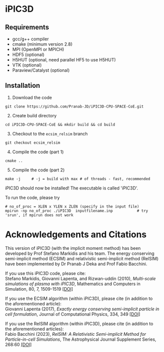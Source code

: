 # iPIC3D

## Requirements
  - gcc/g++ compiler
  - cmake (minimum version 2.8)
  - MPI (OpenMPI or MPICH)
  - HDF5 (optional)
  - H5HUT (optional, need parallel HF5 to use H5HUT)
  - VTK (optional)
  - Paraview/Catalyst (optional)

## Installation
1. Download the code
``` shell
git clone https://github.com/Pranab-JD/iPIC3D-CPU-SPACE-CoE.git
```

2. Create build directory
``` shell
cd iPIC3D-CPU-SPACE-CoE && mkdir build && cd build
```

3. Checkout to the ```ecsim_relsim``` branch
``` shell
git checkout ecsim_relsim
```

4. Compile the code (part 1)
``` shell
cmake ..
```

5. Compile the code (part 2)
``` shell
make -j     # -j = build with max # of threads - fast, recommended
```

iPIC3D should now be installed! The executable is called 'iPIC3D'.

To run the code, please try
``` shell
# no_of_proc = XLEN x YLEN x ZLEN (specify in the input file)
mpirun -np no_of_proc ./iPIC3D  inputfilename.inp           # try 'srun', if mpirun does not work
```

# Acknowledgements and Citations
This version of iPIC3D (with the implicit moment method) has been developed by Prof Stefano Markidis and his team. The energy conserving semi-implicit method (ECSIM) and relativistic semi-implicit method (RelSIM) have been implemented by Dr Pranab J Deka and Prof Fabio Bacchini.

If you use this iPIC3D code, please cite: <br />
Stefano Markidis, Giovanni Lapenta, and Rizwan-uddin (2010), *Multi-scale simulations of plasma with iPIC3D*, Mathematics and Computers in Simulation, 80, 7, 1509-1519 [[DOI]](https://doi.org/10.1016/j.matcom.2009.08.038)

If you use the ECSIM algorithm (within iPIC3D), please cite (in addition to the aforementioned article): <br />
Giovanni Lapenta (2017), *Exactly energy conserving semi-implicit particle in cell formulation*, Journal of Computational Physics, 334, 349 
[[DOI]](http://dx.doi.org/10.1016/j.jcp.2017.01.002)

If you use the RelSIM algorithm (within iPIC3D), please cite (in addition to the aforementioned articles): <br />
Fabio Bacchini (2023), *RelSIM: A Relativistic Semi-implicit Method for Particle-in-cell Simulations*, The Astrophysical Journal Supplement Series, 268:60 [[DOI]](https://doi.org/10.3847/1538-4365/acefba)